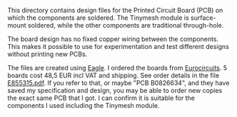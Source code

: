 This directory contains design files for the Printed Circuit Board (PCB) on which the components are soldered. 
The Tinymesh module is surface-mount soldered, while the other components are traditional through-hole. 

The board design has no fixed copper wiring between the components. This makes it possible to use for experimentation and test different designs without printing new PCBs.

The files are created using [Eagle](https://www.autodesk.com/products/eagle/free-download).
I ordered the boards from [Eurocircuits](https://www.eurocircuits.com/blog/NAKED-proto/). 
5 boards cost 48,5 EUR incl VAT and shipping. See order details in the file [E855315.pdf](./E855315.pdf). If you refer to that, or maybe "PCB B0826634", and they have saved my specification and design, you may be able to order new copies the exact same PCB that I got. I can confirm it is suitable for the components I used including the Tinymesh module. 
